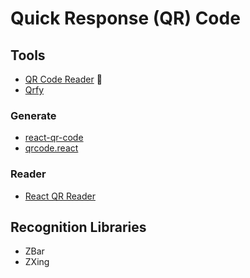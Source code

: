 # Quick Response (QR) Code

## Tools

- [QR Code Reader](/qr-code-reader.md) 🌟
- [Qrfy](https://qrfy.com)

### Generate

- [react-qr-code](https://github.com/rosskhanas/react-qr-code)
- [qrcode.react](https://github.com/zpao/qrcode.react)

### Reader

- [React QR Reader](https://github.com/JodusNodus/react-qr-reader)

## Recognition Libraries

- ZBar
- ZXing
